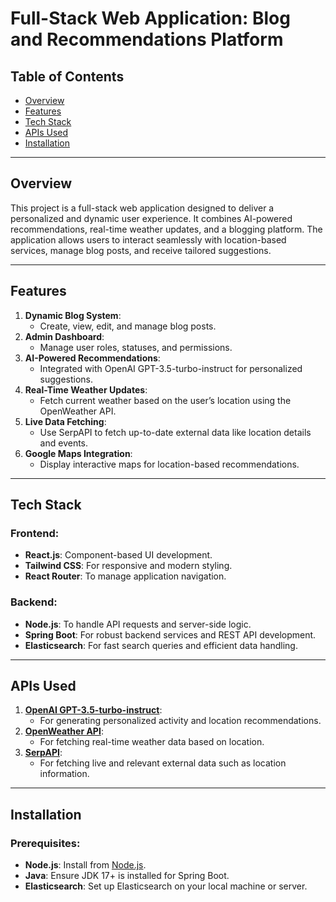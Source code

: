 # Full-Stack Web Application: Blog and Recommendations Platform

## Table of Contents
- [Overview](#overview)
- [Features](#features)
- [Tech Stack](#tech-stack)
- [APIs Used](#apis-used)
- [Installation](#installation)

---

## Overview
This project is a full-stack web application designed to deliver a personalized and dynamic user experience. It combines AI-powered recommendations, real-time weather updates, and a blogging platform. The application allows users to interact seamlessly with location-based services, manage blog posts, and receive tailored suggestions.

---

## Features
1. **Dynamic Blog System**:
   - Create, view, edit, and manage blog posts.
2. **Admin Dashboard**:
   - Manage user roles, statuses, and permissions.
3. **AI-Powered Recommendations**:
   - Integrated with OpenAI GPT-3.5-turbo-instruct for personalized suggestions.
4. **Real-Time Weather Updates**:
   - Fetch current weather based on the user’s location using the OpenWeather API.
5. **Live Data Fetching**:
   - Use SerpAPI to fetch up-to-date external data like location details and events.
6. **Google Maps Integration**:
   - Display interactive maps for location-based recommendations.

---

## Tech Stack
### Frontend:
- **React.js**: Component-based UI development.
- **Tailwind CSS**: For responsive and modern styling.
- **React Router**: To manage application navigation.

### Backend:
- **Node.js**: To handle API requests and server-side logic.
- **Spring Boot**: For robust backend services and REST API development.
- **Elasticsearch**: For fast search queries and efficient data handling.

---

## APIs Used
1. **[OpenAI GPT-3.5-turbo-instruct](https://openai.com)**:
   - For generating personalized activity and location recommendations.
2. **[OpenWeather API](https://api.openweathermap.org)**:
   - For fetching real-time weather data based on location.
3. **[SerpAPI](https://serpapi.com)**:
   - For fetching live and relevant external data such as location information.

---

## Installation
### Prerequisites:
- **Node.js**: Install from [Node.js](https://nodejs.org).
- **Java**: Ensure JDK 17+ is installed for Spring Boot.
- **Elasticsearch**: Set up Elasticsearch on your local machine or server.


